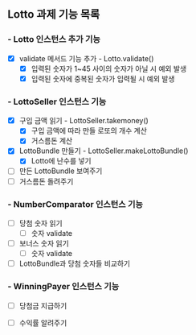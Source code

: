 ## Lotto 과제 기능 목록
### - Lotto 인스턴스 추가 기능
- [x] validate 메서드 기능 추가 - Lotto.validate()
  - [x] 입력된 숫자가 1~45 사이의 숫자가 아닐 시 예외 발생
  - [x] 입력된 숫자에 중복된 숫자가 입력될 시 예외 발생
### - LottoSeller 인스턴스 기능
- [x] 구입 금액 읽기 - LottoSeller.takemoney()
  - [x] 구입 금액에 따라 만들 로또의 개수 계산
  - [x] 거스름돈 계산
- [x] LottoBundle 만들기 - LottoSeller.makeLottoBundle()
  - [x] Lotto에 난수를 넣기
- [ ] 만든 LottoBundle 보여주기 
- [ ] 거스름돈 돌려주기
### - NumberComparator 인스턴스 기능
- [ ] 당첨 숫자 읽기
  - [ ] 숫자 validate
- [ ] 보너스 숫자 읽기
  - [ ] 숫자 validate
- [ ] LottoBundle과 당첨 숫자들 비교하기
### - WinningPayer 인스턴스 기능
- [ ] 당첨금 지급하기
- [ ] 수익률 알려주기
   

